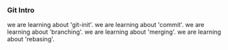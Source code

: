 ### Git Intro
we are learning about 'git-init'.
we are learning about 'commit'.
we are learning about 'branching'.
we are learning about 'merging'.
we are learning about 'rebasing'.
